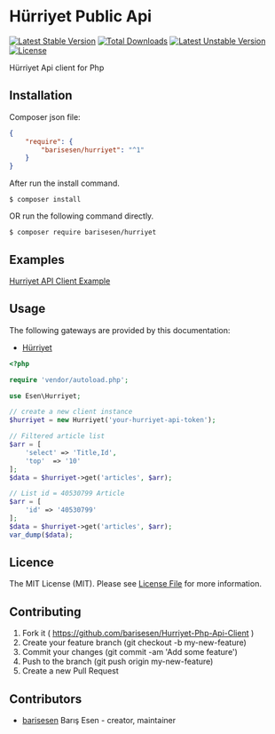 # Hürriyet Public Api
[![Latest Stable Version](https://poser.pugx.org/barisesen/hurriyet/v/stable)](https://packagist.org/packages/barisesen/hurriyet)
[![Total Downloads](https://poser.pugx.org/barisesen/hurriyet/downloads)](https://packagist.org/packages/barisesen/hurriyet)
[![Latest Unstable Version](https://poser.pugx.org/barisesen/hurriyet/v/unstable)](https://packagist.org/packages/barisesen/hurriyet)
[![License](https://poser.pugx.org/barisesen/hurriyet/license)](https://packagist.org/packages/barisesen/hurriyet)

Hürriyet Api client for Php

## Installation
Composer json file:
```json
{
    "require": {
        "barisesen/hurriyet": "^1"
    }
}
```
After run the install command.
```
$ composer install
```

OR run the following command directly.

```
$ composer require barisesen/hurriyet
```

## Examples

[Hurriyet API Client Example](https://github.com/barisesen/Hurriyet-Php-Api-Client/tree/master/Examples)

## Usage

The following gateways are provided by this documentation:

 * [Hürriyet](https://developers.hurriyet.com.tr/docs/versions/1.0)

```php
<?php

require 'vendor/autoload.php';

use Esen\Hurriyet;

// create a new client instance
$hurriyet = new Hurriyet('your-hurriyet-api-token');

// Filtered article list
$arr = [
    'select' => 'Title,Id',
    'top'  => '10'
];
$data = $hurriyet->get('articles', $arr);

// List id = 40530799 Article 
$arr = [
    'id' => '40530799'
];
$data = $hurriyet->get('articles', $arr);
var_dump($data);
```

## Licence
The MIT License (MIT). Please see [License File](LICENSE) for more information.

## Contributing

1. Fork it ( https://github.com/barisesen/Hurriyet-Php-Api-Client )
2. Create your feature branch (git checkout -b my-new-feature)
3. Commit your changes (git commit -am 'Add some feature')
4. Push to the branch (git push origin my-new-feature)
5. Create a new Pull Request

## Contributors

- [barisesen](https://github.com/barisesen) Barış Esen - creator, maintainer
